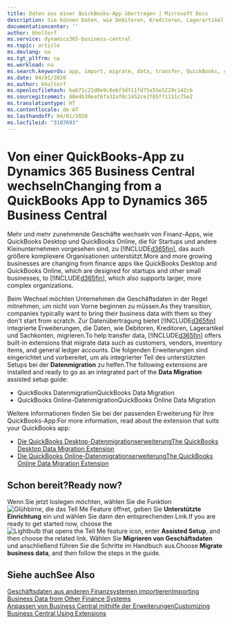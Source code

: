```yaml
---
title: Daten aus einer QuickBooks-App übertragen | Microsoft Docs
description: Sie können Daten, wie Debitoren, Kreditoren, Lagerartikel und Sachkonten aus QuickBooks-Apps auf Business Central migrieren.
documentationcenter: ''
author: bholtorf
ms.service: dynamics365-business-central
ms.topic: article
ms.devlang: na
ms.tgt_pltfrm: na
ms.workload: na
ms.search.keywords: app, import, migrate, data, transfer, QuickBooks, customize
ms.date: 04/01/2020
ms.author: bholtorf
ms.openlocfilehash: ba671c21d0e9c8ebf3df11fd75a55e5229c142cb
ms.sourcegitcommit: 88e4b30eaf6fa32af0c1452ce2f85ff1111c75e2
ms.translationtype: HT
ms.contentlocale: de-AT
ms.lasthandoff: 04/01/2020
ms.locfileid: "3187693"
---
```

# <a name="changing-from-a-quickbooks-app-to-dynamics-365-business-central"></a><span data-ttu-id="c7b87-103">Von einer QuickBooks-App zu Dynamics 365 Business Central wechseln</span><span class="sxs-lookup"><span data-stu-id="c7b87-103">Changing from a QuickBooks App to Dynamics 365 Business Central</span></span>
<span data-ttu-id="c7b87-104">Mehr und mehr zunehmende Geschäfte wechseln von Finanz-Apps, wie QuickBooks Desktop und QuickBooks Online, die für Startups und andere Kleinunternehmen vorgesehen sind, zu [!INCLUDE[d365fin](includes/d365fin_md.md)], das auch größere komplexere Organisationen unterstützt.</span><span class="sxs-lookup"><span data-stu-id="c7b87-104">More and more growing businesses are changing from finance apps like QuickBooks Desktop and QuickBooks Online, which are designed for startups and other small businesses, to [!INCLUDE[d365fin](includes/d365fin_md.md)], which also supports larger, more complex organizations.</span></span> 

<span data-ttu-id="c7b87-105">Beim Wechsel möchten Unternehmen die Geschäftsdaten in der Regel mitnehmen, um nicht von Vorne beginnen zu müssen.</span><span class="sxs-lookup"><span data-stu-id="c7b87-105">As they transition, companies typically want to bring their business data with them so they don't start from scratch.</span></span> <span data-ttu-id="c7b87-106">Zur Datenübertragung bietet [!INCLUDE[d365fin](includes/d365fin_md.md)] integrierte Erweiterungen, die Daten, wie Debitoren, Kreditoren, Lagerartikel und Sachkonten, migrieren.</span><span class="sxs-lookup"><span data-stu-id="c7b87-106">To help transfer data, [!INCLUDE[d365fin](includes/d365fin_md.md)] offers built-in extensions that migrate data such as customers, vendors, inventory items, and general ledger accounts.</span></span> <span data-ttu-id="c7b87-107">Die folgenden Erweiterungen sind eingerichtet und vorbereitet, um als integrierter Teil des unterstützten Setups bei der **Datenmigration** zu helfen.</span><span class="sxs-lookup"><span data-stu-id="c7b87-107">The following extensions are installed and ready to go as an integrated part of the **Data Migration** assisted setup guide:</span></span>

* <span data-ttu-id="c7b87-108">QuickBooks Datenmigration</span><span class="sxs-lookup"><span data-stu-id="c7b87-108">QuickBooks Data Migration</span></span> 
* <span data-ttu-id="c7b87-109">QuickBooks Online-Datenmigration</span><span class="sxs-lookup"><span data-stu-id="c7b87-109">QuickBooks Online Data Migration</span></span>

<span data-ttu-id="c7b87-110">Weitere Informationen finden Sie bei der passenden Erweiterung für Ihre QuickBooks-App:</span><span class="sxs-lookup"><span data-stu-id="c7b87-110">For more information, read about the extension that suits your QuickBooks app:</span></span>   

* [<span data-ttu-id="c7b87-111">Die QuickBooks Desktop-Datenmigrationserweiterung</span><span class="sxs-lookup"><span data-stu-id="c7b87-111">The QuickBooks Desktop Data Migration Extension</span></span>](ui-extensions-quickbooks-data-migration.md)
* [<span data-ttu-id="c7b87-112">Die QuickBooks Online-Datenmigrationserweiterung</span><span class="sxs-lookup"><span data-stu-id="c7b87-112">The QuickBooks Online Data Migration Extension</span></span>](ui-extensions-quickbooks-online-data-migration.md)

## <a name="ready-now"></a><span data-ttu-id="c7b87-113">Schon bereit?</span><span class="sxs-lookup"><span data-stu-id="c7b87-113">Ready now?</span></span>
<span data-ttu-id="c7b87-114">Wenn Sie jetzt loslegen möchten, wählen Sie die Funktion ![Glühbirne, die das Tell Me Feature](media/ui-search/search_small.png "Tell Me-Funktion") öffnet, geben Sie **Unterstützte Einrichtung** ein und wählen Sie dann den entsprechenden Link.</span><span class="sxs-lookup"><span data-stu-id="c7b87-114">If you are ready to get started now, choose the ![Lightbulb that opens the Tell Me feature](media/ui-search/search_small.png "Tell me what you want to do") icon, enter **Assisted Setup**, and then choose the related link.</span></span> <span data-ttu-id="c7b87-115">Wählen Sie **Migrieren von Geschäftsdaten** und anschließend führen Sie die Schritte im Handbuch aus.</span><span class="sxs-lookup"><span data-stu-id="c7b87-115">Choose **Migrate business data**, and then follow the steps in the guide.</span></span>

## <a name="see-also"></a><span data-ttu-id="c7b87-116">Siehe auch</span><span class="sxs-lookup"><span data-stu-id="c7b87-116">See Also</span></span>
[<span data-ttu-id="c7b87-117">Geschäftsdaten aus anderen Finanzsystemen importieren</span><span class="sxs-lookup"><span data-stu-id="c7b87-117">Importing Business Data from Other Finance Systems</span></span>](across-import-data-configuration-packages.md)  
[<span data-ttu-id="c7b87-118">Anpassen von Business Central mithilfe der Erweiterungen</span><span class="sxs-lookup"><span data-stu-id="c7b87-118">Customizing Business Central Using Extensions</span></span>](ui-extensions.md)   
